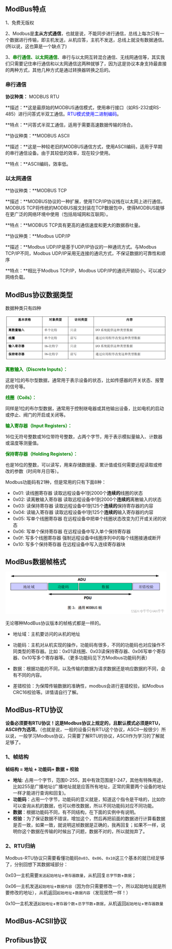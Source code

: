 ## ModBus特点

1、免费无版权

2、Modbus是**主从方式通信**，也就是说，不能同步进行通信，总线上每次只有一个数据进行传输，即主机发送，从机应答，主机不发送，总线上就没有数据通信。(所以说，这也算是一个缺点了)

3、<font color='green'>**串行通信、以太网通信**</font>、串行与以太网互转混合通信、无线网通信等，其实我们只需要记住串行通信和以太网通信这两种就够了，因为这是协议本身支持最直接的两种方式，其他几种方式是通过转换器转换之后的。

### 串行通信

**协议种类：** MODBUS RTU 

**描述：**这是最原始的MODBUS通信模式，使用串行接口（如RS-232或RS-485）进行问答式半双工通信。<font color='blue'>RTU模式使用二进制编码</font>。

**特点：**问答式半双工通信，适用于需要高速数据传输的场合。



**协议种类：**MODBUS ASCII

**描述：**这是一种较老旧的MODBUS通信方式，使用ASCII编码，适用于早期的串行通信设备。由于其较低的效率，现在较少使用。

**特点：**ASCII编码，效率低。



### 以太网通信

**协议种类：**MODBUS TCP

**描述：**MODBUS协议的一种扩展，使用TCP/IP协议栈在以太网上进行通信。MODBUS TCP将传统的MODBUS报文封装在TCP数据包中，使得MODBUS能够在更广泛的网络环境中使用（包括局域网和互联网）。

**特点：**MODBUS TCP具有更高的通信速度和更大的数据吞吐量。



**协议种类：**Modbus UDP/IP

**描述：**Modbus UDP/IP是基于UDP/IP协议的一种通讯方式。与Modbus TCP/IP不同，Modbus UDP/IP采用无连接的通讯方式，不保证数据的可靠性和顺序

**特点：**相比于Modbus TCP/IP，Modbus UDP/IP的通讯开销较小，可以减少网络负载。



## ModBus协议数据类型

数据种类只有四种

![图片](Modbus协议.assets/640.png)

<font color='green'>**离散输入（Discrete Inputs）：** </font>

这是1位的布尔型数据，通常用于表示设备的状态，比如传感器的开关状态、报警的信号等。

<font color='green'>**线圈（Coils）：**</font>

同样是1位的布尔型数据，通常用于控制继电器或其他输出设备，比如电机的启动或停止、阀门的开启或关闭等。

<font color='green'>**输入寄存器（Input Registers）：**</font>

16位无符号整数或16位带符号整数，占两个字节，用于表示模拟量输入、计数器或温度等测量值。

<font color='green'>**保持寄存器（Holding Registers）：**</font>

也是16位的整数，可以读写，用来存储数据量、累计值或任何需要远程读取或修改的参数（时间年月日等）。

Modbus功能码有21种，但是常用的只有下面8种：

- 0x01: 读线圈寄存器   		   读取远程设备中1到2000个**连续的**线圈的状态
- 0x02: 读离散输入寄存器      读取远程设备中1到2000个**连续的**离散输入的状态
- 0x03: 读保持寄存器              读取远程设备中1到125个**连续的**保持寄存器的内容
- 0x04: 读输入寄存器              读取远程设备中1到125个**连续的**输入寄存器的内容
- 0x05: 写单个线圈寄存器      在远程设备中把单个线圈状态改变为打开或关闭的状态
- 0x06: 写单个保持寄存器      在远程设备中写入单个保持寄存器
- 0x0f: 写多个线圈寄存器      强制远程设备中线圈序列中的每个线圈接通或断开
- 0x10: 写多个保持寄存器     在远程设备中写入连续寄存器块



## ModBus数据帧格式

![img](Modbus协议.assets/0c557971cd794790a1eceff118ba82d4.png)

无论哪种ModBus协议版本的帧格式都是一样的。

- 地址域：主机要访问的从机的地址

- 功能码：主机对从机实现的操作，功能码有很多，不同的功能码也对应操作不同类型的寄存器。比如：0x01读线圈、0x03读保持寄存器、0x06写单个寄存器、0x10写多个寄存器等。（更多功能码见下方Modbus功能码列表）
- 数据：根据功能的不同，以及传输的数据为请求数据还是响应数据的不同，会有不同的内容。
- 差错校验：为保障传输数据的准确性，modbus会进行差错校验，如Modbus CRC16校验等。详情请自行了解。



## ModBus-RTU协议

**设备必须要有RTU协议！这是Modbus协议上规定的，且默认模式必须是RTU，ASCII作为选项**。（也就是说，一般的设备只有RTU这个协议，ASCII一般很少）所以说，一般学习Modbus协议，只需要了解RTU的协议，ASCII作为学习的了解就足够了。

### 1、帧结构

**帧结构 = 地址 + 功能码+ 数据 + 校验**

- **地址**: 占用一个字节，范围0-255，其中有效范围是1-247，其他有特殊用途，比如255是广播地址(广播地址就是应答所有地址，正常的需要两个设备的地址一样才能进行查询和回复)。
- **功能码**：占用一个字节，功能码的意义就是，知道这个指令是干啥的，比如你可以查询从机的数据，也可以修改数据，所以不同功能码对应不同功能。
- **数据**：根据功能码不同，有不同结构，在下面的实例中有说明。
- **校验**：为了保证数据不错误，增加这个，然后再把前面的数据进行计算看数据是否一致，如果一致，就说明这帧数据是正确的，我再回复；如果不一样，说明你这个数据在传输的时候出了问题，数据不对的，所以就抛弃了。

### 2、RTU归纳

Modbus-RTU协议只需要看懂功能码`0x03`、`0x06`、`0x10`这三个基本的就已经足够了，分别回想下其数据域部分：

0x03—主机需要`发送起始地址`+`寄存器数量`，从机回复`总字节数`+`数据`；

0x06—主机发送`起始地址`+`数据内容`（因为你只需要修改一个，所以起始地址就是所要修改的地址），从机返回`起始地址`+`数据内容`（发现居然一样！）

0x10—主机发送`起始地址`+`寄存器个数`+`总字节数`+`数据`，从机返回`起始地址`+`寄存器数量`



## ModBus-ACSII协议









## Profibus协议

